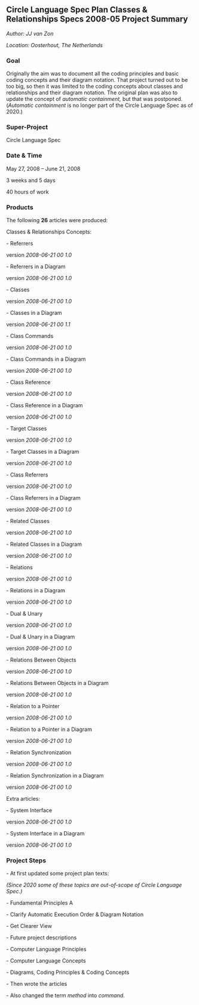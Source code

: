 ﻿**Circle Language Spec Plan
Classes & Relationships Specs
2008-05
Project Summary**
-----------------------------

*Author: JJ van Zon*

*Location: Oosterhout, The Netherlands*

### **Goal**
Originally the aim was to document all the coding principles and basic coding concepts and their diagram notation. That project turned out to be too big, so then it was limited to the coding concepts about classes and relationships and their diagram notation. The original plan was also to update the concept of *automatic containment,* but that was postponed. (*Automatic containment* is no longer part of the Circle Language Spec as of 2020.)
### **Super-Project**
Circle Language Spec
### **Date & Time**
May 27, 2008 – June 21, 2008

3 weeks and 5 days

40 hours of work
### **Products**
The following **26** articles were produced:

Classes & Relationships Concepts:

\- Referrers

version  *2008-06-21 00  1.0*

\- Referrers in a Diagram

version  *2008-06-21 00  1.0*

\- Classes

version  *2008-06-21 00  1.0*

\- Classes in a Diagram

version  *2008-06-21 00  1.1*

\- Class Commands

version  *2008-06-21 00  1.0*

\- Class Commands in a Diagram

version  *2008-06-21 00  1.0*

\- Class Reference

version  *2008-06-21 00  1.0*

\- Class Reference in a Diagram

version  *2008-06-21 00  1.0*

\- Target Classes

version  *2008-06-21 00  1.0*

\- Target Classes in a Diagram

version  *2008-06-21 00  1.0*

\- Class Referrers

version  *2008-06-21 00  1.0*

\- Class Referrers in a Diagram

version  *2008-06-21 00  1.0*

\- Related Classes

version  *2008-06-21 00  1.0*

\- Related Classes in a Diagram

version  *2008-06-21 00  1.0*

\- Relations

version  *2008-06-21 00  1.0*

\- Relations in a Diagram

version  *2008-06-21 00  1.0*

\- Dual & Unary

version  *2008-06-21 00  1.0*

\- Dual & Unary in a Diagram

version  *2008-06-21 00  1.0*

\- Relations Between Objects

version  *2008-06-21 00  1.0*

\- Relations Between Objects in a Diagram

version  *2008-06-21 00  1.0*

\- Relation to a Pointer

version  *2008-06-21 00  1.0*

\- Relation to a Pointer in a Diagram

version  *2008-06-21 00  1.0*

\- Relation Synchronization

version  *2008-06-21 00  1.0*

\- Relation Synchronization in a Diagram

version  *2008-06-21 00  1.0*

Extra articles:

\- System Interface

version  *2008-06-21 00  1.0*

\- System Interface in a Diagram

version  *2008-06-21 00  1.0*
### **Project Steps**
\- At first updated some project plan texts:

*(Since 2020 some of these topics are out-of-scope of Circle Language Spec.)*

\- Fundamental Principles A 

\- Clarify Automatic Execution Order & Diagram Notation

\- Get Clearer View

\- Future project descriptions

\- Computer Language Principles

\- Computer Language Concepts

\- Diagrams, Coding Principles & Coding Concepts

\- Then wrote the articles

\- Also changed the term *method* into *command*.

